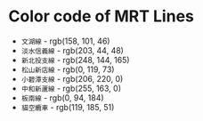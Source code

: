 # Color code of MRT Lines

* `文湖線` - rgb(158, 101, 46)
* `淡水信義線` - rgb(203, 44, 48)
* `新北投支線` - rgb(248, 144, 165)
* `松山新店線` - rgb(0, 119, 73)
* `小碧潭支線` - rgb(206, 220, 0)
* `中和新蘆線` - rgb(255, 163, 0)
* `板南線` - rgb(0, 94, 184)
* `貓空纜車` - rgb(119, 185, 51)
